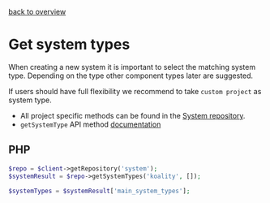 [back to overview](../../readme.md)
# Get system types

When creating a new system it is important to select the matching system type. Depending on the type other component types later are suggested. 

If users should have full flexibility we recommend to take `custom project` as system type.

- All project specific methods can be found in the [System repository](../../Repositories/SystemRepository.md).
- `getSystemType` API method [documentation](../../Repositories/SystemRepository.md#getSystemType)

## PHP

```php
$repo = $client->getRepository('system');
$systemResult = $repo->getSystemTypes('koality', []);

$systemTypes = $systemResult['main_system_types'];
```
